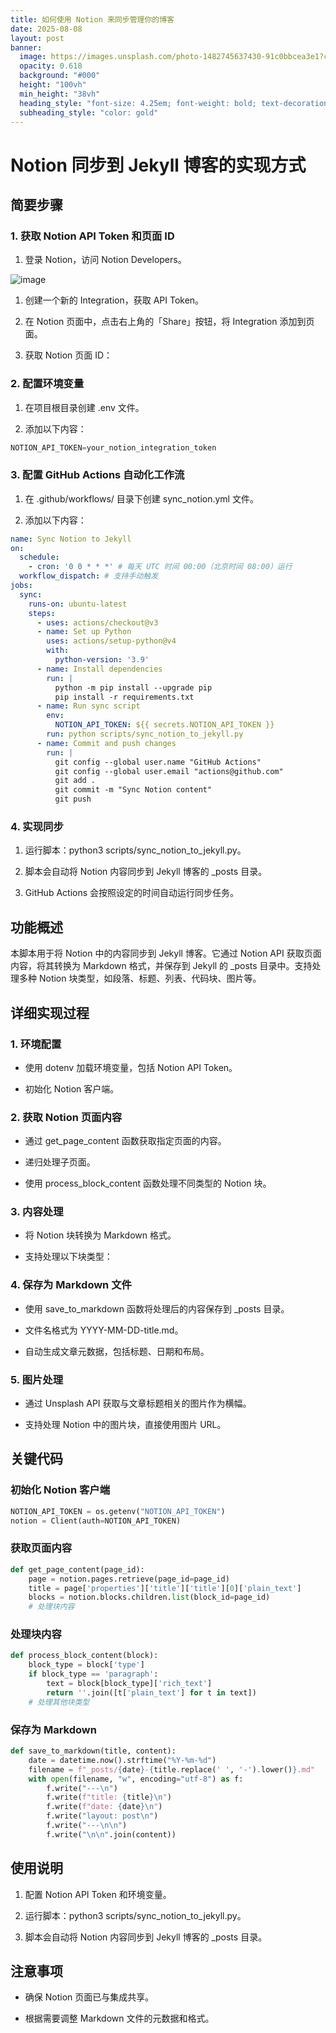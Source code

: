 ```yaml
---
title: 如何使用 Notion 来同步管理你的博客
date: 2025-08-08
layout: post
banner:
  image: https://images.unsplash.com/photo-1482745637430-91c0bbcea3e1?crop=entropy&cs=tinysrgb&fit=max&fm=jpg&ixid=M3w2OTIwMzJ8MHwxfHJhbmRvbXx8fHx8fHx8fDE3NTQ2Nzc5MzB8&ixlib=rb-4.1.0&q=80&w=1080
  opacity: 0.618
  background: "#000"
  height: "100vh"
  min_height: "38vh"
  heading_style: "font-size: 4.25em; font-weight: bold; text-decoration: underline"
  subheading_style: "color: gold"
---
```


# Notion 同步到 Jekyll 博客的实现方式

## 简要步骤

### 1. 获取 Notion API Token 和页面 ID

1. 登录 Notion，访问 Notion Developers。

![image](https://prod-files-secure.s3.us-west-2.amazonaws.com/a7a0cc5a-89b9-4cda-8686-1fba0ca52f40/d19c1afe-dea5-4312-9333-786b0ba83054/image.png?X-Amz-Algorithm=AWS4-HMAC-SHA256&X-Amz-Content-Sha256=UNSIGNED-PAYLOAD&X-Amz-Credential=ASIAZI2LB466SHCURCF4%2F20250808%2Fus-west-2%2Fs3%2Faws4_request&X-Amz-Date=20250808T183210Z&X-Amz-Expires=3600&X-Amz-Security-Token=IQoJb3JpZ2luX2VjEHIaCXVzLXdlc3QtMiJGMEQCIDCBhnRQAwnZZ2L%2FM0wjEKpAUbU1OXrEnyT884Rmai3nAiAsAGXOG3fGl%2FOXCGZqudbA0hnTqG0ocf1fE9XLF8SxkCqIBAir%2F%2F%2F%2F%2F%2F%2F%2F%2F%2F8BEAAaDDYzNzQyMzE4MzgwNSIMt9DRhy5id1HLsXFEKtwD2OrKP%2B2uFz0Ngb2PTZ8v5785Oy2QRR%2BY3FfzfRfoS4Y1OpJIfddLAfjR90X5o%2FY3lKkk4csDlmTdUoLa9D%2BzIiSyIDGyNnX%2FOeW3q2GxnRD9DsVKgElx8qQ9Mc0zVK2StXXnVQRbsvPkyfn1Hquj3eJUIbcAcrVIZ4HR5vxZWycaJK1BLY1rXejYzxzXH5oxYZNmtHnGffPjCieplJwmj4a6AOksDObzaTr%2BXYvBv82V7P2d%2Fzq%2F3BGJzDndA57QZpsmWpbg%2BIKDRUVE9wm8KsTauQKRvGlmTm2d%2F8UVVjD5qjYoVcT43Q4PLo8ILm%2FU5OTENvU2V7Dp%2BD8vKOVyQi1SbEYbCVRMuSgmCZrpdpQzgEUdZPdO1def7dyIexae4DnD1f5L47a7y261NBEkcb4AQeBjkLDNDSdL8HYV0zn%2Bf%2B4oSXOUg%2F6XAYI7IN5lhRa4JnrTIZ1%2B4rwfQCAgZmjTXe0kC2mIByJ22KKIdiQ%2BLaGzFX8jIIZK3%2FW2ydpRvZeT1iIRWb0X30nQAYxpw70C%2Bm89j89JcHAegKQlC2YRKeXmzarHLgUT5CpW4PWCh%2FonK%2BP7%2B6cCQSns1R%2BZqFqAmkcY4UUUQEbyvI70ux6rt23XowS%2FMIAwKjUw4%2BrYxAY6pgGlLXqX%2FvK2NTLgB0WuJe39rstXipUaiQDA8Oj0uOm7E%2BbMpizenBfxFsh14d9Jz8IEfHMdH9MOyQjHdZfPI68IMGtOShm8eUb95Db0o0Sb%2FI9vEUd5W38FjFSAr9wPaY06eXxcdkVJPVmnWNNwIIyCOu%2FLMPUvvHnPAboGYJ6QJNpvihPKO4PedfpvqlY8NdVlZZWeeuNGlvm4KqcGD4FXYofBDBbr&X-Amz-Signature=08a957c51ad958c1cae5e81dd963154ca404551804beae027e2ee8d0db545b85&X-Amz-SignedHeaders=host&x-amz-checksum-mode=ENABLED&x-id=GetObject)

1. 创建一个新的 Integration，获取 API Token。

1. 在 Notion 页面中，点击右上角的「Share」按钮，将 Integration 添加到页面。

1. 获取 Notion 页面 ID：


### 2. 配置环境变量

1. 在项目根目录创建 .env 文件。

1. 添加以下内容：

```javascript
NOTION_API_TOKEN=your_notion_integration_token
```

### 3. 配置 GitHub Actions 自动化工作流

1. 在 .github/workflows/ 目录下创建 sync_notion.yml 文件。

1. 添加以下内容：

```yaml
name: Sync Notion to Jekyll
on:
  schedule:
    - cron: '0 0 * * *' # 每天 UTC 时间 00:00（北京时间 08:00）运行
  workflow_dispatch: # 支持手动触发
jobs:
  sync:
    runs-on: ubuntu-latest
    steps:
      - uses: actions/checkout@v3
      - name: Set up Python
        uses: actions/setup-python@v4
        with:
          python-version: '3.9'
      - name: Install dependencies
        run: |
          python -m pip install --upgrade pip
          pip install -r requirements.txt
      - name: Run sync script
        env:
          NOTION_API_TOKEN: ${{ secrets.NOTION_API_TOKEN }}
        run: python scripts/sync_notion_to_jekyll.py
      - name: Commit and push changes
        run: |
          git config --global user.name "GitHub Actions"
          git config --global user.email "actions@github.com"
          git add .
          git commit -m "Sync Notion content"
          git push
```

### 4. 实现同步

1. 运行脚本：python3 scripts/sync_notion_to_jekyll.py。

1. 脚本会自动将 Notion 内容同步到 Jekyll 博客的 _posts 目录。

1. GitHub Actions 会按照设定的时间自动运行同步任务。

## 功能概述

本脚本用于将 Notion 中的内容同步到 Jekyll 博客。它通过 Notion API 获取页面内容，将其转换为 Markdown 格式，并保存到 Jekyll 的 _posts 目录中。支持处理多种 Notion 块类型，如段落、标题、列表、代码块、图片等。

## 详细实现过程

### 1. 环境配置

- 使用 dotenv 加载环境变量，包括 Notion API Token。

- 初始化 Notion 客户端。

### 2. 获取 Notion 页面内容

- 通过 get_page_content 函数获取指定页面的内容。

- 递归处理子页面。

- 使用 process_block_content 函数处理不同类型的 Notion 块。

### 3. 内容处理

- 将 Notion 块转换为 Markdown 格式。

- 支持处理以下块类型：


### 4. 保存为 Markdown 文件

- 使用 save_to_markdown 函数将处理后的内容保存到 _posts 目录。

- 文件名格式为 YYYY-MM-DD-title.md。

- 自动生成文章元数据，包括标题、日期和布局。

### 5. 图片处理

- 通过 Unsplash API 获取与文章标题相关的图片作为横幅。

- 支持处理 Notion 中的图片块，直接使用图片 URL。

## 关键代码

### 初始化 Notion 客户端

```python
NOTION_API_TOKEN = os.getenv("NOTION_API_TOKEN")
notion = Client(auth=NOTION_API_TOKEN)
```

### 获取页面内容

```python
def get_page_content(page_id):
    page = notion.pages.retrieve(page_id=page_id)
    title = page['properties']['title']['title'][0]['plain_text']
    blocks = notion.blocks.children.list(block_id=page_id)
    # 处理块内容
```

### 处理块内容

```python
def process_block_content(block):
    block_type = block['type']
    if block_type == 'paragraph':
        text = block[block_type]['rich_text']
        return ''.join([t['plain_text'] for t in text])
    # 处理其他块类型
```

### 保存为 Markdown

```python
def save_to_markdown(title, content):
    date = datetime.now().strftime("%Y-%m-%d")
    filename = f"_posts/{date}-{title.replace(' ', '-').lower()}.md"
    with open(filename, "w", encoding="utf-8") as f:
        f.write("---\n")
        f.write(f"title: {title}\n")
        f.write(f"date: {date}\n")
        f.write("layout: post\n")
        f.write("---\n\n")
        f.write("\n\n".join(content))
```

## 使用说明

1. 配置 Notion API Token 和环境变量。

1. 运行脚本：python3 scripts/sync_notion_to_jekyll.py。

1. 脚本会自动将 Notion 内容同步到 Jekyll 博客的 _posts 目录。

## 注意事项

- 确保 Notion 页面已与集成共享。

- 根据需要调整 Markdown 文件的元数据和格式。